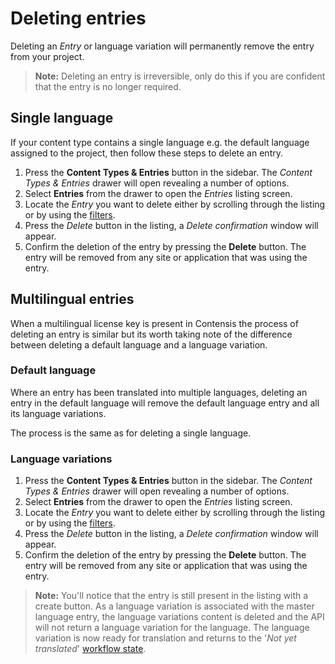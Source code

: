 # Deleting entries
Deleting an *Entry* or language variation will permanently remove the entry from your project.

> **Note:** Deleting an entry is irreversible, only do this if you are confident that the entry is no longer required.

## Single language
If your content type contains a single language e.g. the default language assigned to the project, then follow these steps to delete an entry.

1. Press the **Content Types & Entries** button in the sidebar. The *Content Types & Entries* drawer will open revealing a number of options.
2. Select **Entries** from the drawer to open the *Entries* listing screen.
3. Locate the *Entry* you want to delete either by scrolling through the listing or by using the [filters](/entries/view-and-filter-entries.md).
3. Press the *Delete* button in the listing, a *Delete confirmation* window will appear.
4. Confirm the deletion of the entry by pressing the **Delete** button. The entry will be removed from any site or application that was using the entry.

## Multilingual entries
When a multilingual license key is present in Contensis the process of deleting an entry is similar but its worth taking note of the difference between deleting a default language and a language variation.

### Default language
Where an entry has been translated into multiple languages, deleting an entry in the default language will remove the default language entry and all its language variations.

The process is the same as for deleting a single language.

### Language variations
1. Press the **Content Types & Entries** button in the sidebar. The *Content Types & Entries* drawer will open revealing a number of options.
2. Select **Entries** from the drawer to open the *Entries* listing screen.
3. Locate the *Entry* you want to delete either by scrolling through the listing or by using the [filters](/entries/view-and-filter-entries.md).
3. Press the *Delete* button in the listing, a *Delete confirmation* window will appear.
4. Confirm the deletion of the entry by pressing the **Delete** button. The entry will be removed from any site or application that was using the entry.

> **Note:** You'll notice that the entry is still present in the listing with a create button. As a language variation is associated with the master language entry, the language variations content is deleted and the API will not return a language variation for the language. The language variation is now ready for translation and returns to the '*Not yet translated*' [workflow state](/entries/workflow-states.md).
